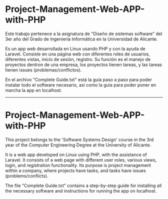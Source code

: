 # Project-Management-Web-APP-with-PHP

Este trabajo pertenece a la asignatura de "Diseño de sistemas software" del 3er año del Grado de Ingeniería Informática en la Universidad de Alicante.  

Es un app web desarrollada en Linux usando PHP y con la ayuda de Laravel. Consiste en una página web con diferentes roles de usuarios, diferentes vistas, inicio de sesión, registro. Su función es el manejo de proyectos dentron de una empresa, los proyectos tienen tareas, y las tareas tienen issues (problemas/conflictos).

En el archivo "Complete Guide.txt" está la guía paso a paso para poder instalar todo el software necesario, así como la guía para poder poner en marcha la app en localhost.

-----------------------------------------------------------------------------------------------------------

# Project-Management-Web-APP-with-PHP

This project belongs to the 'Software Systems Design' course in the 3rd year of the Computer Engineering Degree at the University of Alicante.

It is a web app developed on Linux using PHP, with the assistance of Laravel. It consists of a web page with different user roles, various views, login, and registration functionality. Its purpose is project management within a company, where projects have tasks, and tasks have issues (problems/conflicts).

The file "Complete Guide.txt" contains a step-by-step guide for installing all the necessary software and instructions for running the app on localhost.